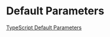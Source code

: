 # Default Parameters

[TypeScript Default Parameters](https://www.typescripttutorial.net/typescript-tutorial/typescript-default-parameters/)